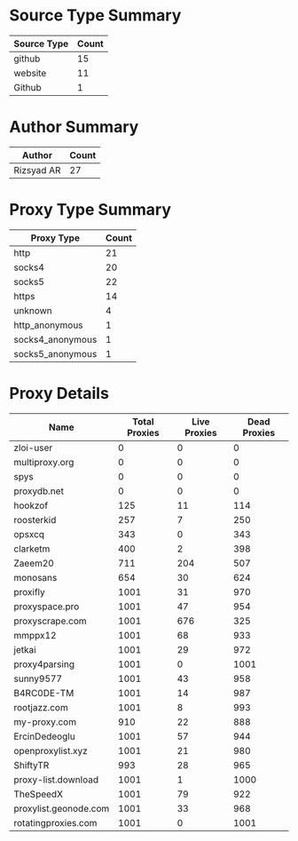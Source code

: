 # Source Type Summary

| Source Type | Count |
|-------------|-------|
| github | 15 |
| website | 11 |
| Github | 1 |


# Author Summary

| Author | Count |
|--------|-------|
| Rizsyad AR | 27 |


# Proxy Type Summary

| Proxy Type | Count |
|------------|-------|
| http | 21 |
| socks4 | 20 |
| socks5 | 22 |
| https | 14 |
| unknown | 4 |
| http_anonymous | 1 |
| socks4_anonymous | 1 |
| socks5_anonymous | 1 |


# Proxy Details

| Name | Total Proxies | Live Proxies | Dead Proxies |
|------|---------------|--------------|---------------|
| zloi-user | 0 | 0 | 0 |
| multiproxy.org | 0 | 0 | 0 |
| spys | 0 | 0 | 0 |
| proxydb.net | 0 | 0 | 0 |
| hookzof | 125 | 11 | 114 |
| roosterkid | 257 | 7 | 250 |
| opsxcq | 343 | 0 | 343 |
| clarketm | 400 | 2 | 398 |
| Zaeem20 | 711 | 204 | 507 |
| monosans | 654 | 30 | 624 |
| proxifly | 1001 | 31 | 970 |
| proxyspace.pro | 1001 | 47 | 954 |
| proxyscrape.com | 1001 | 676 | 325 |
| mmppx12 | 1001 | 68 | 933 |
| jetkai | 1001 | 29 | 972 |
| proxy4parsing | 1001 | 0 | 1001 |
| sunny9577 | 1001 | 43 | 958 |
| B4RC0DE-TM | 1001 | 14 | 987 |
| rootjazz.com | 1001 | 8 | 993 |
| my-proxy.com | 910 | 22 | 888 |
| ErcinDedeoglu | 1001 | 57 | 944 |
| openproxylist.xyz | 1001 | 21 | 980 |
| ShiftyTR | 993 | 28 | 965 |
| proxy-list.download | 1001 | 1 | 1000 |
| TheSpeedX | 1001 | 79 | 922 |
| proxylist.geonode.com | 1001 | 33 | 968 |
| rotatingproxies.com | 1001 | 0 | 1001 |
